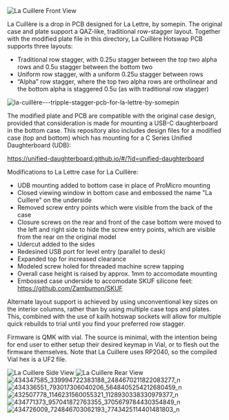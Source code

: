 ![La Cuillere Front View](https://github.com/baconspoon85/la-lettre/assets/101666389/9279e423-1bd3-47c9-81c4-8dfd341255b2)

La Cuillère is a drop in PCB designed for La Lettre, by somepin. The original case and plate support a QAZ-like, traditional row-stagger layout. Together with the modified plate file in this directory, La Cuillère Hotswap PCB supports three layouts:

- Traditional row stagger, with 0.25u stagger between the top two alpha rows and 0.5u stagger between the bottom two
- Uniform row stagger, with a uniform 0.25u stagger between rows
- “Alpha” row stagger, where the top two alpha rows are ortholinear and the bottom alpha is staggered 0.5u (as with traditional row stagger) 

![la-cuillère---tripple-stagger-pcb-for-la-lettre-by-somepin](https://github.com/baconspoon85/la-lettre/assets/101666389/b1477fd8-f8b5-469a-9af2-ac1378ef8482)


The modified plate and PCB are compatible with the original case design, provided that consideration is made for mounting a USB-C daughterboard in the bottom case. This repository also includes design files for a modified case (top and bottom) which has mounting for a C Series Unified Daughterboard (UDB): 

https://unified-daughterboard.github.io/#/?id=unified-daughterboard

Modifications to La Lettre case for La Cuillère:

- UDB mounting added to bottom case in place of ProMicro mounting
- Closed viewing window in bottom case and embossed the name "La Cuillere" on the underside
- Removed screw entry points which were visible from the back of the case
- Closure screws on the rear and front of the case bottom were  moved to the left and right side to hide the screw entry points, 
which are visible from the rear on the original model
- Udercut added to the sides
- Redesined USB port for level entry (parallel to desk)
- Expanded top for increased clearance
- Modeled screw holed for threaded machine screw tapping
- Overall case height is raised by approx. 1mm to accomodate mounting
- Embossed case underside to accomodate SKUF silicone feet:  https://github.com/Zambumon/SKUF

Alternate layout support is achieved by using unconventional key sizes on the interior columns, rather than by using multiple case tops and plates. This, combined with the use of kailh hotswap sockets will allow for multiple quick rebuilds to trial until you find your preferred row stagger. 

Firmware is QMK with vial. The source is minimal, with the intention being for end user to either setup their desired keymap in Vial, or to flesh out the firmware themselves. Note that La Cuillere uses RP2040, so the compiled Vial hex is a UF2 file.

![La Cuillere Side View](https://github.com/baconspoon85/la-lettre/assets/101666389/21a24f49-0cb8-4001-bc11-51fcad0c4aa5)
![La Cuillere Rear View](https://github.com/baconspoon85/la-lettre/assets/101666389/156f1966-f9c4-47dc-bb00-1ddbce6085cc)
![434347585_339994722383188_2484670211822083277_n](https://github.com/baconspoon85/la-lettre/assets/101666389/0272483e-5f26-45ef-87eb-696feccc761c)
![434336551_793017306040206_5648405254212680459_n](https://github.com/baconspoon85/la-lettre/assets/101666389/0db81253-40a7-4ee9-a4d7-cfb53e89fc0a)
![432507778_1146231560055321_1128930338330979377_n](https://github.com/baconspoon85/la-lettre/assets/101666389/b534818e-b16f-4258-9ca5-8f32dbd76e1f)
![434771373_957041872763355_3705679784430354849_n](https://github.com/baconspoon85/la-lettre/assets/101666389/8de4ebae-0e1f-4a1f-9986-c3d5f9ada70c)
![434726009_724846703062193_7743425114401481803_n](https://github.com/baconspoon85/la-lettre/assets/101666389/d2f502c5-1702-4bc3-8a30-ce6560ac6636)


